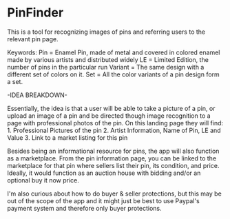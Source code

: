 # PinFinder
This is a tool for recognizing images of pins and referring users to the relevant pin page.


Keywords: 
  Pin = Enamel Pin, made of metal and covered in colored enamel made by various artists and distributed widely
  LE = Limited Edition, the number of pins in the particular run
  Variant = The same design with a different set of colors on it. 
  Set = All the color variants of a pin design form a set.

-IDEA BREAKDOWN-

Essentially, the idea is that a user will be able to take a picture of a pin, or upload an image of a pin and be directed though image recognition to a page with professional photos of the pin.
  On this landing page they will find:
    1. Professional Pictures of the pin
    2. Artist Information, Name of Pin, LE and Value
    3. Link to a market listing for this pin

Besides being an informational resource for pins, the app will also function as a marketplace. From the pin information page, you can be linked to the marketplace for that pin where sellers list their pin, its condition, and price. Ideally, it would function as an auction house with bidding and/or an optional buy it now price.

I'm also curious about how to do buyer & seller protections, but this may be out of the scope of the app and it might just be best to use Paypal's payment system and therefore only buyer protections.
